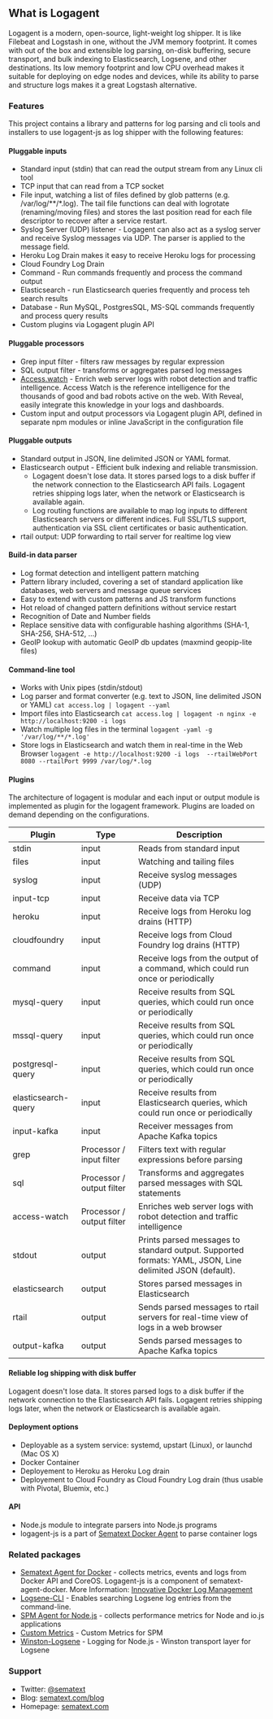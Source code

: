 ## What is Logagent

Logagent is a modern, open-source, light-weight log shipper. It is like Filebeat and Logstash in one, without the JVM memory footprint.  It comes with out of the box and extensible log parsing, on-disk buffering, secure transport, and bulk indexing to Elasticsearch, Logsene, and other destinations. Its low memory footprint and low CPU overhead makes it suitable for deploying on edge nodes and devices, while its ability to parse and structure logs makes it a great Logstash alternative. 


### Features

This project contains a library and patterns for log parsing and cli tools and installers to use logagent-js as log shipper with the following features: 

#### Pluggable inputs 

- Standard input (stdin) that can read the output stream from any Linux cli tool
- TCP input that can read from a TCP socket
- File input, watching a list of files defined by glob patterns (e.g. /var/log/**/*.log). The tail file functions can deal with logrotate (renaming/moving files) and stores the last position read for each file descriptor to recover after a service restart.
- Syslog Server (UDP) listener - Logagent can also act as a syslog server and receive Syslog messages via UDP. The parser is applied to the message field.
- Heroku Log Drain makes it easy to receive Heroku logs for processing
- Cloud Foundry Log Drain 
- Command - Run commands frequently and process the command output
- Elasticsearch - run Elasticsearch queries frequently and process teh search results
- Database - Run MySQL, PostgresSQL, MS-SQL commands frequently and process query results
- Custom plugins via Logagent plugin API

#### Pluggable processors

- Grep input filter - filters raw messages by regular expression 
- SQL output filter - transforms or aggregates parsed log messages 
- [Access.watch](https://access.watch/reveal/logagent) - Enrich web server logs with robot detection and traffic intelligence. Access Watch is the reference intelligence for the thousands of good and bad robots active on the web. With Reveal, easily integrate this knowledge in your logs and dashboards. 
- Custom input and output processors via Logagent plugin API, defined in separate npm modules or inline JavaScript in the configuration file

#### Pluggable outputs

- Standard output in JSON, line delimited JSON or YAML format. 
- Elasticsearch output -  Efficient bulk indexing and reliable transmission. 
  - Logagent doesn't lose data. It stores parsed logs to a disk buffer if the network connection to the Elasticsearch API fails. Logagent retries shipping logs later, when the network or Elasticsearch is available again. 
  - Log routing functions are available to map log inputs to different Elasticsearch servers or different indices. Full SSL/TLS support, authentication via SSL client certificates or basic authentication. 
- rtail output: UDP forwarding to rtail server for realtime log view

#### Build-in data parser

- Log format detection and intelligent pattern matching
- Pattern library included, covering a set of standard application like databases, web servers and message queue services
- Easy to extend with custom patterns and JS transform functions
- Hot reload of changed pattern definitions without service restart
- Recognition of Date and Number fields
- Replace sensitive data with configurable hashing algorithms (SHA-1, SHA-256, SHA-512, …)
- GeoIP lookup with automatic GeoIP db updates (maxmind geopip-lite files)


#### Command-line tool

- Works with Unix pipes (stdin/stdout)	
- Log parser and format converter (e.g. text to JSON, line delimited JSON or YAML) 
   ```cat access.log | logagent --yaml```
- Import files into Elasticsearch
  ```cat access.log | logagent -n nginx -e http://localhost:9200 -i logs```
- Watch multiple log files in the terminal
  ```logagent -yaml -g '/var/log/**/*.log'```
- Store logs in Elasticsearch and watch them in real-time in the Web Browser 
  ```logagent -e http://localhost:9200 -i logs  --rtailWebPort 8080 --rtailPort 9999 /var/log/*.log ```

#### Plugins

The architecture of logagent is modular and each input or output module is implemented as plugin for the logagent framework. Plugins are loaded on demand depending on the configurations.


| Plugin              | Type                      | Description                                                                                              |
|---------------------|---------------------------|----------------------------------------------------------------------------------------------------------|
| stdin               | input                     | Reads from standard input                                                                                |
| files               | input                     | Watching and tailing files                                                                               |
| syslog              | input                     | Receive syslog messages (UDP)                                                                            |
| input-tcp           | input                     | Receive data via TCP                                                                                     |
| heroku              | input                     | Receive logs from Heroku log drains (HTTP)                                                               |
| cloudfoundry        | input                     | Receive logs from Cloud Foundry log drains (HTTP)                                                        |
| command             | input                     | Receive logs from the output of a command, which could run once or periodically                          |
| mysql-query         | input                     | Receive results from SQL queries, which could run once or periodically                                   |
| mssql-query         | input                     | Receive results from SQL queries, which could run once or periodically                                   |
| postgresql-query    | input                     | Receive results from SQL queries, which could run once or periodically                                   |
| elasticsearch-query | input                     | Receive results from Elasticsearch queries, which could run once or periodically                         |
| input-kafka         | input                     | Receiver messages from Apache Kafka topics                                                               |
| grep                | Processor / input filter  | Filters text with regular expressions before parsing                                                     |
| sql                 | Processor / output filter | Transforms and aggregates parsed messages with SQL statements                                            |
| access-watch        | Processor / output filter | Enriches web server logs with robot detection and traffic intelligence                                   |
| stdout              | output                    | Prints parsed messages to standard output. Supported formats: YAML, JSON, Line delimited JSON (default). |
| elasticsearch       | output                    | Stores parsed messages in Elasticsearch                                                                  |
| rtail               | output                    | Sends parsed messages to rtail servers for real-time view of logs in a web browser                       |
| output-kafka        | output                    | Sends parsed messages to Apache Kafka topics                                                             |




#### Reliable log shipping with disk buffer

Logagent doesn't lose data.  It stores parsed logs to a disk buffer if the network connection to the Elasticsearch API fails.  Logagent retries shipping logs later, when the network or Elasticsearch is available again.  


#### Deployment options
- Deployable as a system service: systemd, upstart (Linux), or launchd (Mac OS X)
- Docker Container 
- Deployement to Heroku as Heroku Log drain
- Deployement to Cloud Foundry as Cloud Foundry Log drain (thus usable with Pivotal, Bluemix, etc.)

#### API 
- Node.js module to integrate parsers into Node.js programs
- logagent-js is a part of [Sematext Docker Agent](https://github.com/sematext/sematext-agent-docker) to parse container logs


### Related packages

- [Sematext Agent for Docker](https://github.com/sematext/sematext-agent-docker) - collects metrics, events and logs from Docker API and CoreOS. Logagent-js is a component of sematext-agent-docker. More Information: [Innovative Docker Log Management](http://blog.sematext.com/2015/08/12/docker-log-management/)
- [Logsene-CLI](https://github.com/sematext/logsene-cli) - Enables searching Logsene log entries from the command-line. 
- [SPM Agent for Node.js](https://github.com/sematext/spm-agent-nodejs) - collects performance metrics for Node and io.js applications
- [Custom Metrics](https://github.com/sematext/spm-metrics-js) - Custom Metrics for SPM 
- [Winston-Logsene](https://github.com/sematext/winston-logsene) - Logging for Node.js - Winston transport layer for Logsene

### Support 

- Twitter: [@sematext](http://twitter.com/sematext)
- Blog: [sematext.com/blog](http://sematext.com/blog)
- Homepage: [sematext.com](http://sematext.com)
